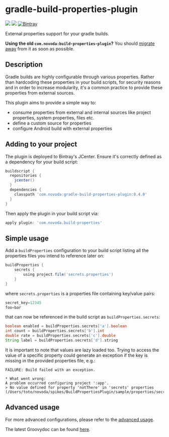 # gradle-build-properties-plugin
[![](https://ci.novoda.com/buildStatus/icon?job=gradle-build-properties-plugin)](https://ci.novoda.com/job/gradle-build-properties-plugin/lastSuccessfulBuild/console) [![](https://img.shields.io/badge/License-Apache%202.0-lightgrey.svg)](LICENSE.txt) [![Bintray](https://api.bintray.com/packages/novoda/maven/gradle-build-properties-plugin/images/download.svg) ](https://bintray.com/novoda/maven/gradle-build-properties-plugin/_latestVersion)

External properties support for your gradle builds.

**Using the old `com.novoda:build-properties-plugin`?** You should [migrate away](docs/migrating-from-old-plugin.md)
from it as soon as possible.

## Description

Gradle builds are highly configurable through various properties. Rather than hardcoding these
properties in your build scripts, for security reasons and in order to increase modularity, it's a
common practice to provide these properties from external sources. 

This plugin aims to provide a simple way to:
- consume properties from external and internal sources like project properties, system properties, files etc.
- define a custom source for properties
- configure Android build with external properties 

## Adding to your project

The plugin is deployed to Bintray's JCenter. Ensure it's correctly defined
as a dependency for your build script:

```gradle
buildscript {
  repositories {
    jcenter()
  }
  dependencies {
    classpath 'com.novoda:gradle-build-properties-plugin:0.4.0'
  }
}
```
Then apply the plugin in your build script via:
```gradle
apply plugin: 'com.novoda.build-properties'
```

## Simple usage
Add a `buildProperties` configuration to your build script listing
all the properties files you intend to reference later on:
```gradle
buildProperties {
    secrets {
        using project.file('secrets.properties')
    }
}
```
where `secrets.properties` is a properties file containing key/value pairs:
```gradle
secret_key=12345
foo=bar
```
that can now be referenced in the build script as `buildProperties.secrets`:
```gradle
boolean enabled = buildProperties.secrets['a'].boolean
int count = buildProperties.secrets['b'].int
double rate = buildProperties.secrets['c'].double
String label = buildProperties.secrets['d'].string
```

It is important to note that values are lazy loaded too. Trying to access the value of a specific property 
could generate an exception if the key is missing in the provided properties file, e.g.:
```
FAILURE: Build failed with an exception.

* What went wrong:
A problem occurred configuring project ':app'.
> No value defined for property 'notThere' in 'secrets' properties (/Users/toto/novoda/spikes/BuildPropertiesPlugin/sample/properties/secrets.properties)

```

## Advanced usage

For more advanced configurations, please refer to the [advanced usage](docs/advanced-usage.md).

The latest Groovydoc can be found [here](https://novoda.github.io/gradle-build-properties-plugin/docs/0.4/).
